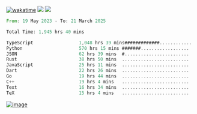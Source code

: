 [![wakatime](https://wakatime.com/badge/user/00eead22-fb14-4dd0-ab8a-3625cafbd50d.svg)](https://wakatime.com/@00eead22-fb14-4dd0-ab8a-3625cafbd50d)
![](https://komarev.com/ghpvc/?username=flatypus)
![](https://pixel.flatypus.me/flatypus?type=tracker)
<!--START_SECTION:waka-->

```rust
From: 19 May 2023 - To: 21 March 2025

Total Time: 1,945 hrs 40 mins

TypeScript                 1,048 hrs 39 mins#############............   53.59 %
Python                     570 hrs 15 mins #######..................   29.14 %
JSON                       62 hrs 39 mins  #........................   03.20 %
Rust                       38 hrs 50 mins  .........................   01.98 %
JavaScript                 25 hrs 11 mins  .........................   01.29 %
Dart                       22 hrs 26 mins  .........................   01.15 %
Go                         19 hrs 44 mins  .........................   01.01 %
C++                        19 hrs 4 mins   .........................   00.98 %
Text                       16 hrs 34 mins  .........................   00.85 %
TeX                        15 hrs 4 mins   .........................   00.77 %
```

<!--END_SECTION:waka-->
[<img alt="image" src="https://github.com/flatypus/flatypus/assets/68029599/0a302dc1-501c-43a0-ae8d-37ec4817f3bd">](https://flatypus.me)

